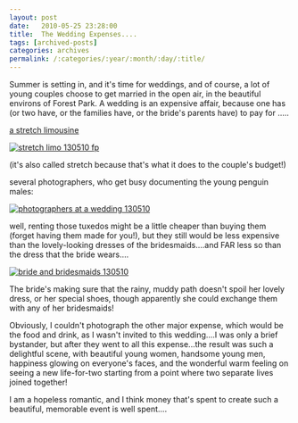 ```yaml
---
layout: post
date:	2010-05-25 23:28:00
title:  The Wedding Expenses....
tags: [archived-posts]
categories: archives
permalink: /:categories/:year/:month/:day/:title/
---
```

Summer is setting in, and it's time for weddings, and of course, a lot of young couples choose to get married in the open air, in the beautiful environs of Forest Park. A wedding is an expensive affair, because one has (or two have, or the families have, or the bride's parents have) to pay for .....

<lj-cut text="parts of a wedding">

<a href="http://en.wikipedia.org/wiki/Limousine"> a stretch limousine </a>


<a href="http://s967.photobucket.com/albums/ae160/pedoral/?action=view&current=IMG_5185.jpg" target="_blank"><img src="http://i967.photobucket.com/albums/ae160/pedoral/IMG_5185.jpg" border="0" alt="stretch limo 130510 fp"></a>


(it's also called stretch because that's what it does to the couple's budget!)

several photographers, who get busy documenting the young penguin males:


<a href="http://s967.photobucket.com/albums/ae160/pedoral/?action=view&current=IMG_5191.jpg" target="_blank"><img src="http://i967.photobucket.com/albums/ae160/pedoral/IMG_5191.jpg" border="0" alt="photographers at a wedding 130510"></a>


well, renting those tuxedos might be a little cheaper than buying them (forget having them made for you!), but they still would be less expensive than the lovely-looking dresses of the bridesmaids....and FAR less so than the dress that the bride wears....

</lj-cut>



<a href="http://s967.photobucket.com/albums/ae160/pedoral/?action=view&current=IMG_5186.jpg" target="_blank"><img src="http://i967.photobucket.com/albums/ae160/pedoral/IMG_5186.jpg" border="0" alt="bride and bridesmaids 130510"></a>




The bride's making sure that the rainy, muddy path doesn't spoil her lovely dress, or her special shoes, though apparently she could exchange them with any of her bridesmaids!


Obviously, I couldn't photograph the other major expense, which would be the food and drink, as I wasn't invited to this wedding....I was only a brief bystander, but after they went to all this expense...the result was such a delightful scene, with beautiful young women, handsome young men, happiness glowing on everyone's faces, and the wonderful warm feeling on seeing a new life-for-two starting from a point where two separate lives joined together! 

I am a hopeless romantic, and I think money that's spent to create such a beautiful, memorable event is well spent....
